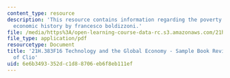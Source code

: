 ```yaml
---
content_type: resource
description: 'This resource contains information regarding the poverty of clio: resurrecting
  economic history by francesco boldizzoni.'
file: /media/https%3A/open-learning-course-data-rc.s3.amazonaws.com/21h-383-technology-and-the-global-economy-1000-2000-fall-2016/6e6b3493352dc1d88706eb6f8eb111ef_MIT21H_383F16_PovertyClio.pdf
file_type: application/pdf
resourcetype: Document
title: '21H.383F16 Technology and the Global Economy - Sample Book Review: Poverty
  of Clio'
uid: 6e6b3493-352d-c1d8-8706-eb6f8eb111ef
---
```

